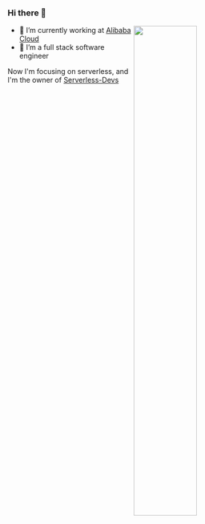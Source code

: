 ### Hi there 👋

<!-- [<img align="right" width="50%" src="https://github-readme-stats-heimanba.vercel.app/api?username=heimanba&theme=dark&show_icons=true">](https://metrics.lecoq.io/heimanba#gh-dark-mode-only) -->


[<img align="right" width="50%" src="https://github-readme-stats-ouuan.vercel.app/api?username=heimanba&show_icons=true&theme=dark">](https://github-readme-stats-ouuan.vercel.app/api?username=heimanba&show_icons=true&theme=dark)

- 🔭 I’m currently working at [Alibaba Cloud](https://www.aliyun.com/)
- 🌱 I’m a full stack software engineer

Now I'm focusing on serverless, and I'm the owner of [Serverless-Devs](https://github.com/Serverless-Devs)
